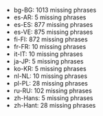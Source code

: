 - bg-BG: 1013 missing phrases
- es-AR: 5 missing phrases
- es-ES: 877 missing phrases
- es-VE: 875 missing phrases
- fi-FI: 872 missing phrases
- fr-FR: 10 missing phrases
- it-IT: 10 missing phrases
- ja-JP: 5 missing phrases
- ko-KR: 5 missing phrases
- nl-NL: 10 missing phrases
- pl-PL: 28 missing phrases
- ru-RU: 102 missing phrases
- zh-Hans: 5 missing phrases
- zh-Hant: 28 missing phrases
